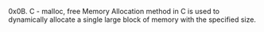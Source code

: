 0x0B. C - malloc, free
Memory Allocation method in C is used to dynamically allocate a single large block of memory with the specified size.
